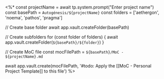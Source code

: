 <%*
const projectName = await tp.system.prompt("Enter project name")
const basePath = `Autogénesis/${projectName}`
const folders = ['aethergon', 'noema', 'pathos', 'pragma']

// Create base folder
await app.vault.createFolder(basePath)

// Create subfolders
for (const folder of folders) {
  await app.vault.createFolder(`${basePath}/${folder}`)
}

// Create MoC file
const mocFilePath = `${basePath}/MoC - ${projectName}.md`

await app.vault.create(mocFilePath, '#todo: Apply the [[MoC - Personal Project Template]] to this file')
%>
